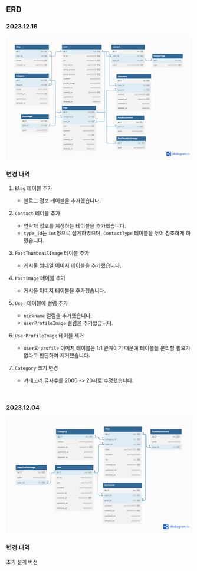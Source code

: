 ## ERD

### 2023.12.16

![Alt text](../resources/images/erd_20231216.png)

### 변경 내역

1. `Blog` 테이블 추가

    - 블로그 정보 테이블을 추가했습니다.

2. `Contact` 테이블 추가

    - 연락처 정보를 저장하는 테이블을 추가했습니다.
    - `type_id`는 `int`형으로 설계하였으며, `ContactType` 테이블을 두어 참조하게 하였습니다.

3. `PostThumbnailImage` 테이블 추가

    - 게시물 썸네일 이미지 테이블을 추가했습니다.

4. `PostImage` 테이블 추가

    - 게시물 이미지 테이블을 추가했습니다.

5. `User` 테이블에 컬럼 추가

    - `nickname` 컬럼을 추가했습니다.
    - `userProfileImage` 컬럼을 추가했습니다.

6. `UserProfileImage` 테이블 제거

    - `user`와 `profile` 이미지 테이블은 1:1 관계이기 때문에 테이블을 분리할 필요가 없다고 판단하여 제거했습니다.

7. `Category` 크기 변경
    - 카테고리 글자수를 2000 -> 20자로 수정했습니다.

<br/>

### 2023.12.04

![Alt text](../resources/images/erd_20231204.png)

### 변경 내역

초기 설계 버전
